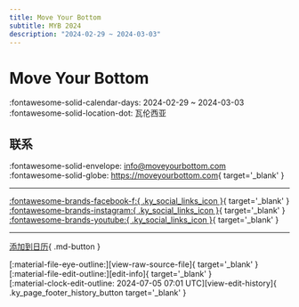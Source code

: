 ```yaml
---
title: Move Your Bottom
subtitle: MYB 2024
description: "2024-02-29 ~ 2024-03-03"
---
```


# Move Your Bottom 

:fontawesome-solid-calendar-days: 2024-02-29 ~ 2024-03-03  
:fontawesome-solid-location-dot: 瓦伦西亚  

## 联系

:fontawesome-solid-envelope: <info@moveyourbottom.com>  
:fontawesome-solid-globe: <https://moveyourbottom.com>{ target='_blank' }  

---

 [:fontawesome-brands-facebook-f:{ .ky_social_links_icon }](https://www.facebook.com/moveyourbottom){ target='_blank' } [:fontawesome-brands-instagram:{ .ky_social_links_icon }](https://instagram.com/moveyourbottom){ target='_blank' } [:fontawesome-brands-youtube:{ .ky_social_links_icon }](https://youtube.com/@moveyourbottom5036){ target='_blank' }

---

[添加到日历](https://swing.news/ics/zh-Hans/2024/es/move-your-bottom-2024.ics){ .md-button }

<div class="ky_page_footer" markdown>
<div class="ky_page_footer_trailing" markdown="span">
[:material-file-eye-outline:][view-raw-source-file]{ target='_blank' }
[:material-file-edit-outline:][edit-info]{ target='_blank' }
</div>
<div class="ky_page_footer_leading" markdown="span">
[:material-clock-edit-outline: 2024-07-05 07:01 UTC][view-edit-history]{ .ky_page_footer_history_button target='_blank' }
</div>
</div>

[view-raw-source-file]: https://github.com/swingdance/events/blob/main/2024/es/move-your-bottom-2024.json "查看原始源文件"
[edit-info]: https://github.com/swingdance/events/issues/new?assignees=&labels=update+event&projects=&template=03-update_entity.yml&title=%5B2024%2Fes%5D%20Move%20Your%20Bottom&region=es&year=2024&id=move-your-bottom-2024&name=Move%20Your%20Bottom&org_id= "编辑信息"

[view-edit-history]: https://github.com/swingdance/events/commits/main/2024/es/move-your-bottom-2024.json "查看编辑历史"
